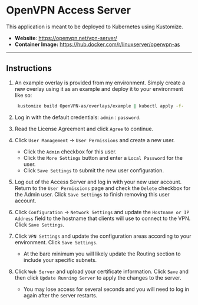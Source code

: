 # OpenVPN Access Server

This application is meant to be deployed to Kubernetes using Kustomize. 

* **Website**: https://openvpn.net/vpn-server/
* **Container Image:** https://hub.docker.com/r/linuxserver/openvpn-as

<hr>

## Instructions

1. An example overlay is provided from my environment. Simply create a new overlay using it as an example and deploy it to your environment like so:

   ```bash
    kustomize build OpenVPN-as/overlays/example | kubectl apply -f-
   ```

2. Log in with the default credentials: `admin` : `password`.
3. Read the License Agreement and click `Agree` to continue.
4. Click `User Management` -> `User Permissions` and create a new user.
   * Click the `Admin` checkbox for this user.
   * Click the `More Settings` button and enter a `Local Password` for the user.
   * Click `Save Settings` to submit the new user configuration.
5. Log out of the Access Server and log in with your new user account. Return to the `User Permissions` page and check the `Delete` checkbox for the Admin user. Click `Save Settings` to finish removing this user account.
6. Click `Configuration` -> `Network Settings` and update the `Hostname or IP Address` field to the hostname that clients will use to connect to the VPN. Click `Save Settings`.
7. Click `VPN Settings` and update the configuration areas according to your environment. Click `Save Settings`.

   * At the bare minimum you will likely update the Routing section to include your specific subnets.
8. Click `Web Server` and upload your certificate information. Click `Save` and then click `Update Running Server` to apply the changes to the server.

   * You may lose access for several seconds and you will need to log in again after the server restarts.
